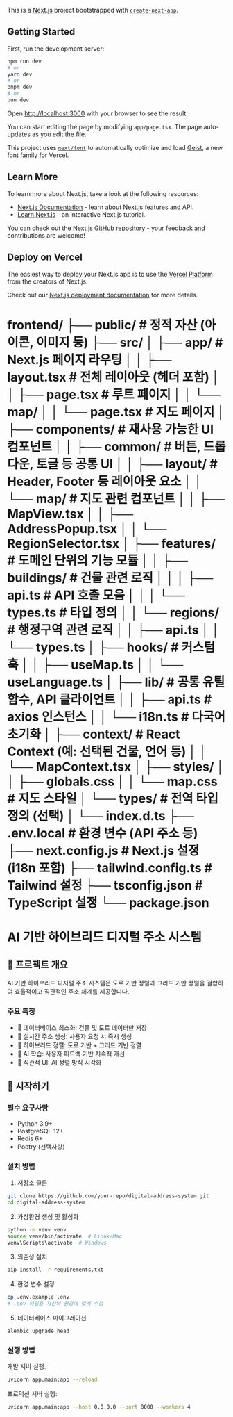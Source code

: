 This is a [Next.js](https://nextjs.org) project bootstrapped with [`create-next-app`](https://nextjs.org/docs/app/api-reference/cli/create-next-app).

## Getting Started

First, run the development server:

```bash
npm run dev
# or
yarn dev
# or
pnpm dev
# or
bun dev
```

Open [http://localhost:3000](http://localhost:3000) with your browser to see the result.

You can start editing the page by modifying `app/page.tsx`. The page auto-updates as you edit the file.

This project uses [`next/font`](https://nextjs.org/docs/app/building-your-application/optimizing/fonts) to automatically optimize and load [Geist](https://vercel.com/font), a new font family for Vercel.

## Learn More

To learn more about Next.js, take a look at the following resources:

- [Next.js Documentation](https://nextjs.org/docs) - learn about Next.js features and API.
- [Learn Next.js](https://nextjs.org/learn) - an interactive Next.js tutorial.

You can check out [the Next.js GitHub repository](https://github.com/vercel/next.js) - your feedback and contributions are welcome!

## Deploy on Vercel

The easiest way to deploy your Next.js app is to use the [Vercel Platform](https://vercel.com/new?utm_medium=default-template&filter=next.js&utm_source=create-next-app&utm_campaign=create-next-app-readme) from the creators of Next.js.

Check out our [Next.js deployment documentation](https://nextjs.org/docs/app/building-your-application/deploying) for more details.


frontend/
├── public/                      # 정적 자산 (아이콘, 이미지 등)
├── src/
│   ├── app/                     # Next.js 페이지 라우팅
│   │   ├── layout.tsx           # 전체 레이아웃 (헤더 포함)
│   │   ├── page.tsx             # 루트 페이지
│   │   └── map/
│   │       └── page.tsx         # 지도 페이지
│   ├── components/              # 재사용 가능한 UI 컴포넌트
│   │   ├── common/              # 버튼, 드롭다운, 토글 등 공통 UI
│   │   ├── layout/              # Header, Footer 등 레이아웃 요소
│   │   └── map/                 # 지도 관련 컴포넌트
│   │       ├── MapView.tsx
│   │       ├── AddressPopup.tsx
│   │       └── RegionSelector.tsx
│   ├── features/                # 도메인 단위의 기능 모듈
│   │   ├── buildings/           # 건물 관련 로직
│   │   │   ├── api.ts           # API 호출 모음
│   │   │   └── types.ts         # 타입 정의
│   │   └── regions/             # 행정구역 관련 로직
│   │       ├── api.ts
│   │       └── types.ts
│   ├── hooks/                   # 커스텀 훅
│   │   ├── useMap.ts
│   │   └── useLanguage.ts
│   ├── lib/                     # 공통 유틸 함수, API 클라이언트
│   │   ├── api.ts               # axios 인스턴스
│   │   └── i18n.ts              # 다국어 초기화
│   ├── context/                 # React Context (예: 선택된 건물, 언어 등)
│   │   └── MapContext.tsx
│   ├── styles/
│   │   ├── globals.css
│   │   └── map.css              # 지도 스타일
│   └── types/                   # 전역 타입 정의 (선택)
│       └── index.d.ts
├── .env.local                   # 환경 변수 (API 주소 등)
├── next.config.js               # Next.js 설정 (i18n 포함)
├── tailwind.config.ts           # Tailwind 설정
├── tsconfig.json                # TypeScript 설정
└── package.json
=======
# AI 기반 하이브리드 디지털 주소 시스템

## 📌 프로젝트 개요

AI 기반 하이브리드 디지털 주소 시스템은 도로 기반 정렬과 그리드 기반 정렬을 결합하여 효율적이고 직관적인 주소 체계를 제공합니다.

### 주요 특징

- 📍 데이터베이스 최소화: 건물 및 도로 데이터만 저장
- 🔄 실시간 주소 생성: 사용자 요청 시 즉시 생성
- 🌟 하이브리드 정렬: 도로 기반 + 그리드 기반 정렬 
- 🤖 AI 학습: 사용자 피드백 기반 지속적 개선
- 🎯 직관적 UI: AI 정렬 방식 시각화

## 🚀 시작하기

### 필수 요구사항

- Python 3.9+
- PostgreSQL 12+
- Redis 6+
- Poetry (선택사항)

### 설치 방법

1. 저장소 클론
```bash
git clone https://github.com/your-repo/digital-address-system.git
cd digital-address-system
```

2. 가상환경 생성 및 활성화
```bash
python -m venv venv
source venv/bin/activate  # Linux/Mac
venv\Scripts\activate  # Windows
```

3. 의존성 설치
```bash
pip install -r requirements.txt
```

4. 환경 변수 설정
```bash
cp .env.example .env
# .env 파일을 자신의 환경에 맞게 수정
```

5. 데이터베이스 마이그레이션
```bash
alembic upgrade head
```

### 실행 방법

개발 서버 실행:
```bash
uvicorn app.main:app --reload
```

프로덕션 서버 실행:
```bash
uvicorn app.main:app --host 0.0.0.0 --port 8000 --workers 4
```